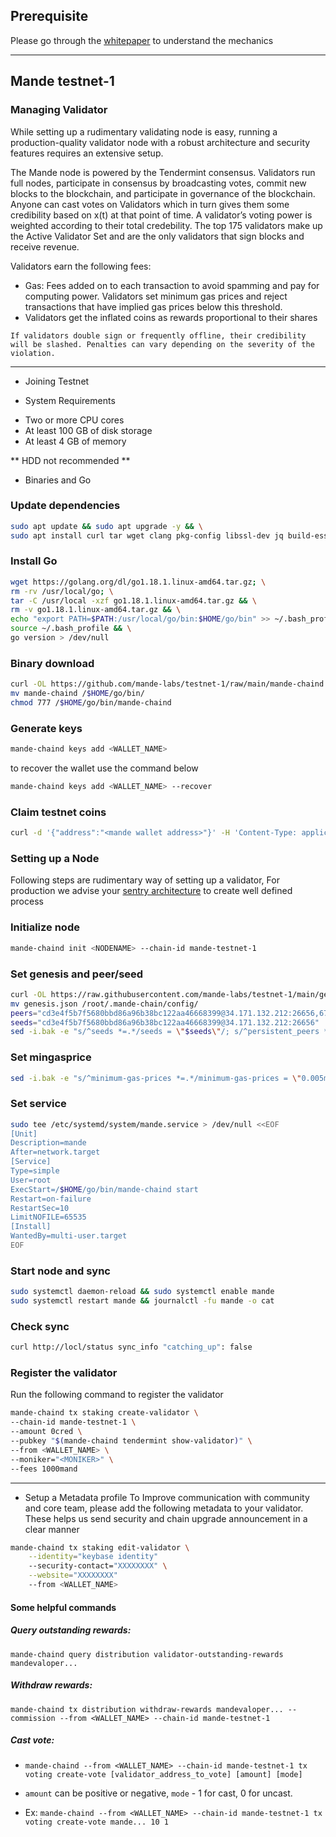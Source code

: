 ## Prerequisite
Please go through the [whitepaper](https://drive.google.com/file/d/17EScDNUlaYT1Xiera20x8rYsmI3ejggj/view) to understand the mechanics

-------------------------------------------------------------------------------------------------

## Mande testnet-1

### Managing Validator

While setting up a rudimentary validating node is easy, running a production-quality validator node with a robust architecture and security features requires an extensive setup.

The Mande node is powered by the Tendermint consensus. Validators run full nodes, participate in consensus by broadcasting votes, commit new blocks to the blockchain, and participate in governance of the blockchain. Anyone can cast votes on Validators which in turn gives them some credibility based on x(t) at that point of time. A validator’s voting power is weighted according to their total credebility. The top 175 validators make up the Active Validator Set and are the only validators that sign blocks and receive revenue.

Validators earn the following fees:
- Gas: Fees added on to each transaction to avoid spamming and pay for computing power. Validators set minimum gas prices and reject transactions that have implied gas prices below this threshold.
- Validators get the inflated coins as rewards proportional to their shares

`If validators double sign or frequently offline, their credibility will be slashed. Penalties can vary depending on the severity of the violation.`

---

*  Joining Testnet


*  System Requirements

- Two or more CPU cores
- At least 100 GB of disk storage
- At least 4 GB of memory

** HDD not recommended **

*  Binaries and Go
### Update dependencies
```bash
sudo apt update && sudo apt upgrade -y && \
sudo apt install curl tar wget clang pkg-config libssl-dev jq build-essential bsdmainutils git make ncdu gcc git jq chrony liblz4-tool -y
```
### Install Go
```bash
wget https://golang.org/dl/go1.18.1.linux-amd64.tar.gz; \
rm -rv /usr/local/go; \
tar -C /usr/local -xzf go1.18.1.linux-amd64.tar.gz && \
rm -v go1.18.1.linux-amd64.tar.gz && \
echo "export PATH=$PATH:/usr/local/go/bin:$HOME/go/bin" >> ~/.bash_profile && \
source ~/.bash_profile && \
go version > /dev/null
```
### Binary download
```bash
curl -OL https://github.com/mande-labs/testnet-1/raw/main/mande-chaind
mv mande-chaind /$HOME/go/bin/
chmod 777 /$HOME/go/bin/mande-chaind
```

### Generate keys
```bash
mande-chaind keys add <WALLET_NAME>
```
to recover the wallet use the command below
```bash
mande-chaind keys add <WALLET_NAME> --recover  
```  
 
###  Claim testnet coins
```bash
curl -d '{"address":"<mande wallet address>"}' -H 'Content-Type: application/json' http://35.224.207.121:8080/request
```

###  Setting up a Node
Following steps  are  rudimentary way of setting up a validator, For production we advise your [sentry architecture](https://forum.cosmos.network/t/sentry-node-architecture-overview/454) to create well defined process

###  Initialize node
```bash
mande-chaind init <NODENAME> --chain-id mande-testnet-1
```
###  Set genesis and peer/seed
```bash
curl -OL https://raw.githubusercontent.com/mande-labs/testnet-1/main/genesis.json
mv genesis.json /root/.mande-chain/config/
peers="cd3e4f5b7f5680bbd86a96b38bc122aa46668399@34.171.132.212:26656,6780b2648bd2eb6adca2ca92a03a25b216d4f36b@34.170.16.69:26656"
seeds="cd3e4f5b7f5680bbd86a96b38bc122aa46668399@34.171.132.212:26656"
sed -i.bak -e "s/^seeds *=.*/seeds = \"$seeds\"/; s/^persistent_peers *=.*/persistent_peers = \"$peers\"/" ~/.mande-chain/config/config.toml
```
### Set mingasprice
```bash
sed -i.bak -e "s/^minimum-gas-prices *=.*/minimum-gas-prices = \"0.005mand\"/;" ~/.mande-chain/config/app.toml
```

###  Set service
```bash
sudo tee /etc/systemd/system/mande.service > /dev/null <<EOF
[Unit]
Description=mande
After=network.target
[Service]
Type=simple
User=root
ExecStart=/$HOME/go/bin/mande-chaind start
Restart=on-failure
RestartSec=10
LimitNOFILE=65535
[Install]
WantedBy=multi-user.target
EOF
```

###  Start node and sync
```bash
sudo systemctl daemon-reload && sudo systemctl enable mande
sudo systemctl restart mande && journalctl -fu mande -o cat
```

###  Check sync
```bash
curl http://locl/status sync_info "catching_up": false
```

###  Register the validator

Run the following command to register the validator  
```bash
mande-chaind tx staking create-validator \
--chain-id mande-testnet-1 \
--amount 0cred \
--pubkey "$(mande-chaind tendermint show-validator)" \
--from <WALLET_NAME> \
--moniker="<MONIKER>" \
--fees 1000mand
```

---

*  Setup a Metadata profile
To Improve  communication with community and core team, please add the following metadata to your validator. These  helps us  send security and chain upgrade announcement in a clear manner

```bash
mande-chaind tx staking edit-validator \
    --identity="keybase identity"
    --security-contact="XXXXXXXX" \
    --website="XXXXXXXX"
    --from <WALLET_NAME>
```

#### Some helpful commands
##### Query outstanding rewards:
`mande-chaind query distribution validator-outstanding-rewards mandevaloper...`
##### Withdraw rewards:
`mande-chaind tx distribution withdraw-rewards mandevaloper... --commission --from <WALLET_NAME> --chain-id mande-testnet-1`
##### Cast vote:
- `mande-chaind --from <WALLET_NAME> --chain-id mande-testnet-1 tx voting create-vote [validator_address_to_vote] [amount] [mode]`

- `amount` can be positive or negative, `mode` - 1 for cast, 0 for uncast.

- Ex: `mande-chaind --from <WALLET_NAME> --chain-id mande-testnet-1 tx voting create-vote mande... 10 1`
